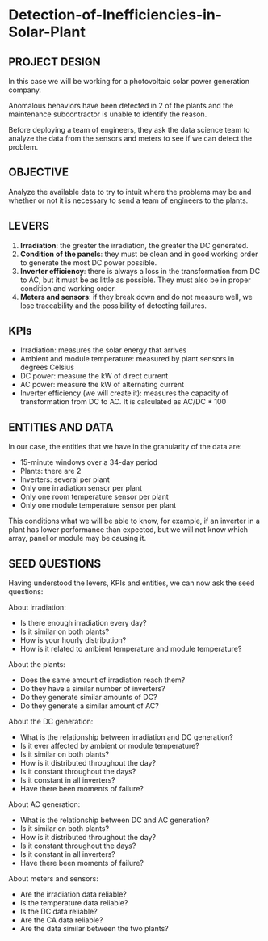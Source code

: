 # Detection-of-Inefficiencies-in-Solar-Plant

## PROJECT DESIGN

In this case we will be working for a photovoltaic solar power generation company.

Anomalous behaviors have been detected in 2 of the plants and the maintenance subcontractor is unable to identify the reason.

Before deploying a team of engineers, they ask the data science team to analyze the data from the sensors and meters to see if we can detect the problem.

## OBJECTIVE

Analyze the available data to try to intuit where the problems may be and whether or not it is necessary to send a team of engineers to the plants.

## LEVERS

1. **Irradiation**: the greater the irradiation, the greater the DC generated.
2. **Condition of the panels**: they must be clean and in good working order to generate the most DC power possible.
3. **Inverter efficiency**: there is always a loss in the transformation from DC to AC, but it must be as little as possible. They must also be in proper condition and working order.
4. **Meters and sensors**: if they break down and do not measure well, we lose traceability and the possibility of detecting failures.

## KPIs

* Irradiation: measures the solar energy that arrives
* Ambient and module temperature: measured by plant sensors in degrees Celsius
* DC power: measure the kW of direct current
* AC power: measure the kW of alternating current
* Inverter efficiency (we will create it): measures the capacity of transformation from DC to AC. It is calculated as AC/DC * 100

## ENTITIES AND DATA

In our case, the entities that we have in the granularity of the data are:
    
* 15-minute windows over a 34-day period
* Plants: there are 2
* Inverters: several per plant
* Only one irradiation sensor per plant
* Only one room temperature sensor per plant
* Only one module temperature sensor per plant

This conditions what we will be able to know, for example, if an inverter in a plant has lower performance than expected, but we will not know which array, panel or module may be causing it.

## SEED QUESTIONS

Having understood the levers, KPIs and entities, we can now ask the seed questions:

About irradiation:

* Is there enough irradiation every day?
* Is it similar on both plants?
* How is your hourly distribution?
* How is it related to ambient temperature and module temperature?

About the plants:

* Does the same amount of irradiation reach them?
* Do they have a similar number of inverters?
* Do they generate similar amounts of DC?
* Do they generate a similar amount of AC?

About the DC generation:

* What is the relationship between irradiation and DC generation?
* Is it ever affected by ambient or module temperature?
* Is it similar on both plants?
* How is it distributed throughout the day?
* Is it constant throughout the days?
* Is it constant in all inverters?
* Have there been moments of failure?

About AC generation:

* What is the relationship between DC and AC generation?
* Is it similar on both plants?
* How is it distributed throughout the day?
* Is it constant throughout the days?
* Is it constant in all inverters?
* Have there been moments of failure?

About meters and sensors:

* Are the irradiation data reliable?
* Is the temperature data reliable?
* Is the DC data reliable?
* Are the CA data reliable?
* Are the data similar between the two plants?
